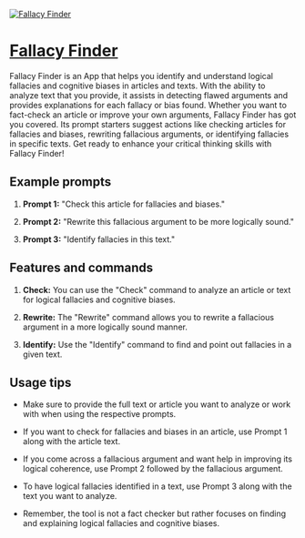 [![Fallacy Finder](https://files.oaiusercontent.com/file-VHj3dD4PjCUwsSl0EMdsB3Y4?se=2123-10-16T09%3A51%3A13Z&sp=r&sv=2021-08-06&sr=b&rscc=max-age%3D31536000%2C%20immutable&rscd=attachment%3B%20filename%3Ddda1d539-9b91-4aeb-9c55-f9d0412bc322.png&sig=nQndP7r3QtZbOOJL/0F7ybpQmI5oYpvUNHzZwUfaNsg%3D)](https://chat.openai.com/g/g-cU6FzbSB3-fallacy-finder)

# [Fallacy Finder](https://chat.openai.com/g/g-cU6FzbSB3-fallacy-finder)

Fallacy Finder is an App that helps you identify and understand logical fallacies and cognitive biases in articles and texts. With the ability to analyze text that you provide, it assists in detecting flawed arguments and provides explanations for each fallacy or bias found. Whether you want to fact-check an article or improve your own arguments, Fallacy Finder has got you covered. Its prompt starters suggest actions like checking articles for fallacies and biases, rewriting fallacious arguments, or identifying fallacies in specific texts. Get ready to enhance your critical thinking skills with Fallacy Finder!

## Example prompts

1. **Prompt 1:** "Check this article for fallacies and biases."

2. **Prompt 2:** "Rewrite this fallacious argument to be more logically sound."

3. **Prompt 3:** "Identify fallacies in this text."

## Features and commands

1. **Check:** You can use the "Check" command to analyze an article or text for logical fallacies and cognitive biases.

2. **Rewrite:** The "Rewrite" command allows you to rewrite a fallacious argument in a more logically sound manner.

3. **Identify:** Use the "Identify" command to find and point out fallacies in a given text.

## Usage tips

- Make sure to provide the full text or article you want to analyze or work with when using the respective prompts.

- If you want to check for fallacies and biases in an article, use Prompt 1 along with the article text.

- If you come across a fallacious argument and want help in improving its logical coherence, use Prompt 2 followed by the fallacious argument.

- To have logical fallacies identified in a text, use Prompt 3 along with the text you want to analyze.

- Remember, the tool is not a fact checker but rather focuses on finding and explaining logical fallacies and cognitive biases.